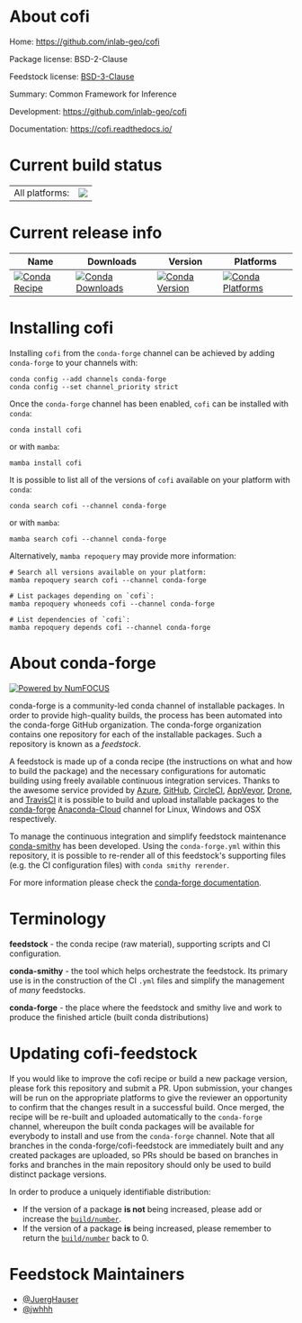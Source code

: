 About cofi
==========

Home: https://github.com/inlab-geo/cofi

Package license: BSD-2-Clause

Feedstock license: [BSD-3-Clause](https://github.com/conda-forge/cofi-feedstock/blob/main/LICENSE.txt)

Summary: Common Framework for Inference

Development: https://github.com/inlab-geo/cofi

Documentation: https://cofi.readthedocs.io/

Current build status
====================


<table><tr><td>All platforms:</td>
    <td>
      <a href="https://dev.azure.com/conda-forge/feedstock-builds/_build/latest?definitionId=18348&branchName=main">
        <img src="https://dev.azure.com/conda-forge/feedstock-builds/_apis/build/status/cofi-feedstock?branchName=main">
      </a>
    </td>
  </tr>
</table>

Current release info
====================

| Name | Downloads | Version | Platforms |
| --- | --- | --- | --- |
| [![Conda Recipe](https://img.shields.io/badge/recipe-cofi-green.svg)](https://anaconda.org/conda-forge/cofi) | [![Conda Downloads](https://img.shields.io/conda/dn/conda-forge/cofi.svg)](https://anaconda.org/conda-forge/cofi) | [![Conda Version](https://img.shields.io/conda/vn/conda-forge/cofi.svg)](https://anaconda.org/conda-forge/cofi) | [![Conda Platforms](https://img.shields.io/conda/pn/conda-forge/cofi.svg)](https://anaconda.org/conda-forge/cofi) |

Installing cofi
===============

Installing `cofi` from the `conda-forge` channel can be achieved by adding `conda-forge` to your channels with:

```
conda config --add channels conda-forge
conda config --set channel_priority strict
```

Once the `conda-forge` channel has been enabled, `cofi` can be installed with `conda`:

```
conda install cofi
```

or with `mamba`:

```
mamba install cofi
```

It is possible to list all of the versions of `cofi` available on your platform with `conda`:

```
conda search cofi --channel conda-forge
```

or with `mamba`:

```
mamba search cofi --channel conda-forge
```

Alternatively, `mamba repoquery` may provide more information:

```
# Search all versions available on your platform:
mamba repoquery search cofi --channel conda-forge

# List packages depending on `cofi`:
mamba repoquery whoneeds cofi --channel conda-forge

# List dependencies of `cofi`:
mamba repoquery depends cofi --channel conda-forge
```


About conda-forge
=================

[![Powered by
NumFOCUS](https://img.shields.io/badge/powered%20by-NumFOCUS-orange.svg?style=flat&colorA=E1523D&colorB=007D8A)](https://numfocus.org)

conda-forge is a community-led conda channel of installable packages.
In order to provide high-quality builds, the process has been automated into the
conda-forge GitHub organization. The conda-forge organization contains one repository
for each of the installable packages. Such a repository is known as a *feedstock*.

A feedstock is made up of a conda recipe (the instructions on what and how to build
the package) and the necessary configurations for automatic building using freely
available continuous integration services. Thanks to the awesome service provided by
[Azure](https://azure.microsoft.com/en-us/services/devops/), [GitHub](https://github.com/),
[CircleCI](https://circleci.com/), [AppVeyor](https://www.appveyor.com/),
[Drone](https://cloud.drone.io/welcome), and [TravisCI](https://travis-ci.com/)
it is possible to build and upload installable packages to the
[conda-forge](https://anaconda.org/conda-forge) [Anaconda-Cloud](https://anaconda.org/)
channel for Linux, Windows and OSX respectively.

To manage the continuous integration and simplify feedstock maintenance
[conda-smithy](https://github.com/conda-forge/conda-smithy) has been developed.
Using the ``conda-forge.yml`` within this repository, it is possible to re-render all of
this feedstock's supporting files (e.g. the CI configuration files) with ``conda smithy rerender``.

For more information please check the [conda-forge documentation](https://conda-forge.org/docs/).

Terminology
===========

**feedstock** - the conda recipe (raw material), supporting scripts and CI configuration.

**conda-smithy** - the tool which helps orchestrate the feedstock.
                   Its primary use is in the construction of the CI ``.yml`` files
                   and simplify the management of *many* feedstocks.

**conda-forge** - the place where the feedstock and smithy live and work to
                  produce the finished article (built conda distributions)


Updating cofi-feedstock
=======================

If you would like to improve the cofi recipe or build a new
package version, please fork this repository and submit a PR. Upon submission,
your changes will be run on the appropriate platforms to give the reviewer an
opportunity to confirm that the changes result in a successful build. Once
merged, the recipe will be re-built and uploaded automatically to the
`conda-forge` channel, whereupon the built conda packages will be available for
everybody to install and use from the `conda-forge` channel.
Note that all branches in the conda-forge/cofi-feedstock are
immediately built and any created packages are uploaded, so PRs should be based
on branches in forks and branches in the main repository should only be used to
build distinct package versions.

In order to produce a uniquely identifiable distribution:
 * If the version of a package **is not** being increased, please add or increase
   the [``build/number``](https://docs.conda.io/projects/conda-build/en/latest/resources/define-metadata.html#build-number-and-string).
 * If the version of a package **is** being increased, please remember to return
   the [``build/number``](https://docs.conda.io/projects/conda-build/en/latest/resources/define-metadata.html#build-number-and-string)
   back to 0.

Feedstock Maintainers
=====================

* [@JuergHauser](https://github.com/JuergHauser/)
* [@jwhhh](https://github.com/jwhhh/)

